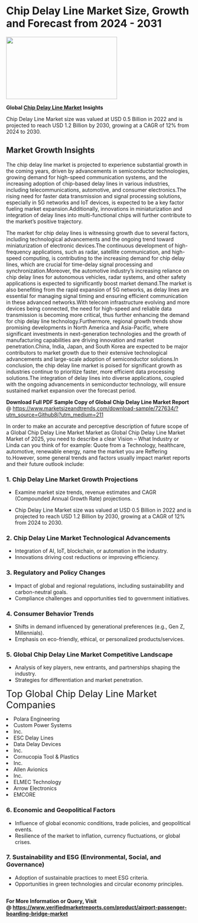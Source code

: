 <H1>Chip Delay Line Market Size, Growth and Forecast from 2024 - 2031</H1><img class="aligncenter size-medium wp-image-584254" src="https://thirdeyenews.in/wp-content/uploads/2024/09/Global-Market-Research-300x168.jpeg" alt="" width="300" height="168" /><p><strong>Global&nbsp;<a href="https://www.marketsizeandtrends.com/download-sample/727634/?utm_source=Github8j?utm_medium=211">Chip Delay Line Market</a> Insights</strong></p><p>Chip Delay Line Market size was valued at USD 0.5 Billion in 2022 and is projected to reach USD 1.2 Billion by 2030, growing at a CAGR of 12% from 2024 to 2030.</p><p><h2>Market Growth Insights</h2> <p>The chip delay line market is projected to experience substantial growth in the coming years, driven by advancements in semiconductor technologies, growing demand for high-speed communication systems, and the increasing adoption of chip-based delay lines in various industries, including telecommunications, automotive, and consumer electronics.The rising need for faster data transmission and signal processing solutions, especially in 5G networks and IoT devices, is expected to be a key factor fueling market expansion.Additionally, innovations in miniaturization and integration of delay lines into multi-functional chips will further contribute to the market’s positive trajectory.</p> <p>The market for chip delay lines is witnessing growth due to several factors, including technological advancements and the ongoing trend toward miniaturization of electronic devices.The continuous development of high-frequency applications, such as radar, satellite communication, and high-speed computing, is contributing to the increasing demand for chip delay lines, which are crucial for time-delay signal processing and synchronization.Moreover, the automotive industry’s increasing reliance on chip delay lines for autonomous vehicles, radar systems, and other safety applications is expected to significantly boost market demand.The market is also benefiting from the rapid expansion of 5G networks, as delay lines are essential for managing signal timing and ensuring efficient communication in these advanced networks.With telecom infrastructure evolving and more devices being connected, the need for high-speed and reliable data transmission is becoming more critical, thus further enhancing the demand for chip delay line technology.Furthermore, regional growth trends show promising developments in North America and Asia-Pacific, where significant investments in next-generation technologies and the growth of manufacturing capabilities are driving innovation and market penetration.China, India, Japan, and South Korea are expected to be major contributors to market growth due to their extensive technological advancements and large-scale adoption of semiconductor solutions.In conclusion, the chip delay line market is poised for significant growth as industries continue to prioritize faster, more efficient data processing solutions.The integration of delay lines into diverse applications, coupled with the ongoing advancements in semiconductor technology, will ensure sustained market expansion over the forecast period.</p> <p><span class=""><strong>Download Full PDF Sample Copy of Global Chip Delay Line Market Report</strong> @ <a href="https://www.marketsizeandtrends.com/download-sample/727634/?utm_source=Github8j?utm_medium=211" target="_blank">https://www.marketsizeandtrends.com/download-sample/727634/?utm_source=Github8j?utm_medium=211</a></span></p><p>In order to make an accurate and perceptive description of future scope of a Global&nbsp;Chip Delay Line Market Market as Global&nbsp;Chip Delay Line Market Market of 2025, you need to describe a clear Vision &ndash; What Industry or Linda can you think of for example: Quote from a Technology, healthcare, automotive, renewable energy, name the market you are Reffering to.However, some general trends and factors usually impact market reports and their future outlook include:</p><h3>1.&nbsp;<strong>Chip Delay Line Market Growth Projections</strong></h3><ul><li>Examine market size trends, revenue estimates and CAGR (Compounded Annual Growth Rate) projections.</li><li><p>Chip Delay Line Market size was valued at USD 0.5 Billion in 2022 and is projected to reach USD 1.2 Billion by 2030, growing at a CAGR of 12% from 2024 to 2030.</p></li></ul><h3>2.&nbsp;<strong>Chip Delay Line Market Technological Advancements</strong></h3><ul><li>Integration of AI, IoT, blockchain, or automation in the industry.</li><li>Innovations driving cost reductions or improving efficiency.</li></ul><h3>3.&nbsp;<strong>Regulatory and Policy Changes</strong></h3><ul><li>Impact of global and regional regulations, including sustainability and carbon-neutral goals.</li><li>Compliance challenges and opportunities tied to government initiatives.</li></ul><h3>4.&nbsp;<strong>Consumer Behavior Trends</strong></h3><ul><li>Shifts in demand influenced by generational preferences (e.g., Gen Z, Millennials).</li><li>Emphasis on eco-friendly, ethical, or personalized products/services.</li></ul><h3>5.&nbsp;<strong>Global Chip Delay Line Market Competitive Landscape</strong></h3><ul><li>Analysis of key players, new entrants, and partnerships shaping the industry.</li><li>Strategies for differentiation and market penetration.</li></ul><p data-pm-slice="1 1 []"><span style="color: inherit; font-family: inherit; font-size: 25px;">Top Global Chip Delay Line Market Companies</span></p><div class="" data-test-id=""><p><li>Polara Engineering</li><li> Custom Power Systems</li><li> Inc.</li><li> ESC Delay Lines</li><li> Data Delay Devices</li><li> Inc.</li><li> Cornucopia Tool & Plastics</li><li> Inc.</li><li> Allen Avionics</li><li> Inc.</li><li> ELMEC Technology</li><li> Arrow Electronics</li><li> EMCORE</li></p></div><h3>6.&nbsp;<strong>Economic and Geopolitical Factors</strong></h3><ul><li>Influence of global economic conditions, trade policies, and geopolitical events.</li><li>Resilience of the market to inflation, currency fluctuations, or global crises.</li></ul><h3>7.&nbsp;<strong>Sustainability and ESG (Environmental, Social, and Governance)</strong></h3><ul><li>Adoption of sustainable practices to meet ESG criteria.</li><li>Opportunities in green technologies and circular economy principles.</li></ul><h2><strong style="font-size: 14px;">For More Information or Query, Visit @&nbsp;</strong><a style="background-color: #ffffff; font-size: 14px;" href="https://www.marketsizeandtrends.com/report/chip-delay-line-market/" target="_blank">https://www.verifiedmarketreports.com/product/airport-passenger-boarding-bridge-market</a></h2>